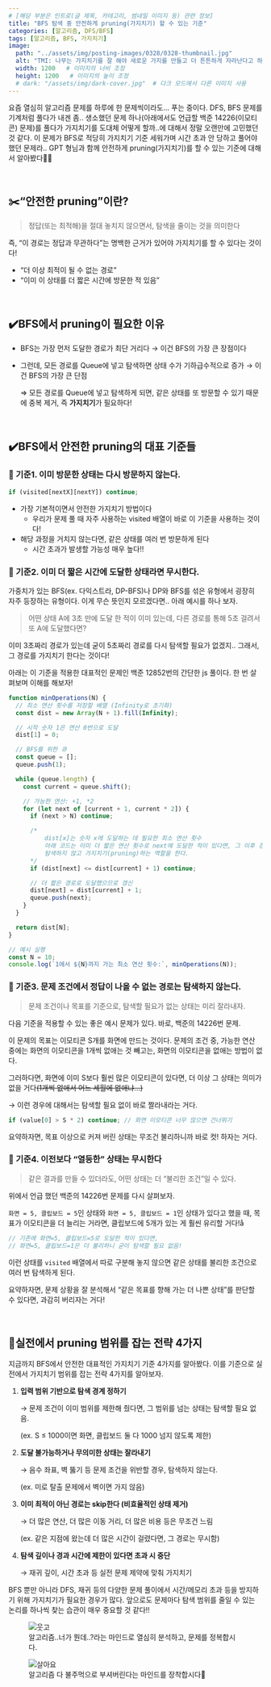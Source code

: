 ```yaml
---
# [해당 부분은 인트로(글 제목, 카테고리, 썸네일 이미지 등) 관련 정보]
title: "BFS 탐색 중 안전하게 pruning(가지치기) 할 수 있는 기준"
categories: [알고리즘, DFS/BFS]
tags: [알고리즘, BFS, 가지치기]
image:
  path: "../assets/img/posting-images/0328/0328-thumbnail.jpg"
  alt: "TMI: 나무는 가지치기를 잘 해야 새로운 가지를 만들고 더 튼튼하게 자라난다고 하네요."
  width: 1200   # 이미지의 너비 조정
  height: 1200   # 이미지의 높이 조정
  # dark: "/assets/img/dark-cover.jpg"  # 다크 모드에서 다른 이미지 사용
---
```


요즘 열심히 알고리즘 문제를 하루에 한 문제씩이라도… 푸는 중이다. DFS, BFS 문제를 기계처럼 풀다가 내겐 좀.. 생소했던 문제 하나(아래에서도 언급할 백준 14226(이모티콘) 문제)를 풀다가 가지치기를 도대체 어떻게 할까..에 대해서 정말 오랜만에 고민했던 것 같다. 이 문제가 BFS로 적당히 가지치기 기준 세워가며 시간 초과 안 당하고 풀어야 했던 문제라.. GPT 형님과 함께 안전하게 pruning(가지치기)를 할 수 있는 기준에 대해서 알아봤다🤔🤪

<br>

## **✂️“안전한 pruning”이란?**

> 정답(또는 최적해)을 절대 놓치지 않으면서, 탐색을 줄이는 것을 의미한다

즉, “이 경로는 정답과 무관하다”는 명백한 근거가 있어야 가지치기를 할 수 있다는 것이다!

- “더 이상 최적이 될 수 없는 경로”
- “이미 이 상태를 더 짧은 시간에 방문한 적 있음”

<br>

## **✔️BFS에서 pruning이 필요한 이유**

- BFS는 가장 먼저 도달한 경로가 최단 거리다 → 이건 BFS의 가장 큰 장점이다
- 그런데, 모든 경로를 Queue에 넣고 탐색하면 상태 수가 기하급수적으로 증가 → 이건 BFS의 가장 큰 단점
    
    ⇒ 모든 경로를 Queue에 넣고 탐색하게 되면, 같은 상태를 또 방문할 수 있기 때문에 중복 제거, 즉 **가지치기**가 필요하다!
    
<br>

## **✔️BFS에서 안전한 pruning의 대표 기준들**

### 🧩 기준1. 이미 방문한 상태는 다시 방문하지 않는다.

```js
if (visited[nextX][nextY]) continue;
```

- 가장 기본적이면서 안전한 가지치기 방법이다
    - 우리가 문제 풀 때 자주 사용하는 visited 배열이 바로 이 기준을 사용하는 것이다!
- 해당 과정을 거치지 않는다면, 같은 상태를 여러 번 방문하게 된다
    - 시간 초과가 발생할 가능성 매우 높다!!

### 🧩 기준2. 이미 더 짧은 시간에 도달한 상태라면 무시한다.

가중치가 있는 BFS(ex. 다익스트라, DP-BFS)나 DP와 BFS를 섞은 유형에서 굉장히 자주 등장하는 유형이다. 이게 무슨 뜻인지 모르겠다면.. 아래 예시를 하나 보자.

> 어떤 상태 A에 3초 만에 도달 한 적이 이미 있는데,
다른 경로를 통해 5초 걸려서 또 A에 도달했다면?


이미 3초짜리 경로가 있는데 굳이 5초짜리 경로를 다시 탐색할 필요가 없겠지.. 그래서, 그 경로를 가지치기 한다는 것이다! 

아래는 이 기준을 적용한 대표적인 문제인 백준 12852번의 간단한 js 풀이다. 한 번 살펴보며 이해를 해보자!

```js
function minOperations(N) {
  // 최소 연산 횟수를 저장할 배열 (Infinity로 초기화)
  const dist = new Array(N + 1).fill(Infinity);

  // 시작 숫자 1은 연산 0번으로 도달
  dist[1] = 0;

  // BFS를 위한 큐
  const queue = [];
  queue.push(1);

  while (queue.length) {
    const current = queue.shift();

    // 가능한 연산: +1, *2
    for (let next of [current + 1, current * 2]) {
      if (next > N) continue;

      /*
	      dist[x]는 숫자 x에 도달하는 데 필요한 최소 연산 횟수
	      아래 코드는 이미 더 짧은 연산 횟수로 next에 도달한 적이 있다면, 그 이후 경로는 
	      탐색하지 않고 가지치기(pruning)하는 역할을 한다.
      */
      if (dist[next] <= dist[current] + 1) continue;

      // 더 짧은 경로로 도달했으므로 갱신
      dist[next] = dist[current] + 1;
      queue.push(next);
    }
  }

  return dist[N];
}

// 예시 실행
const N = 10;
console.log(`1에서 ${N}까지 가는 최소 연산 횟수:`, minOperations(N));

```

### 🧩 기준3. 문제 조건에서 정답이 나올 수 없는 경로는 탐색하지 않는다.

> 문제 조건이나 목표를 기준으로, 탐색할 필요가 없는 상태는 미리 잘라내자.

다음 기준을 적용할 수 있는 좋은 예시 문제가 있다. 바로, 백준의 14226번 문제. 

이 문제의 목표는 이모티콘 S개를 화면에 만드는 것이다. 문제의 조건 중, 가능한 연산 중에는 화면의 이모티콘을 1개씩 없애는 것 빼고는, 화면의 이모티콘을 없애는 방법이 없다.

그러하다면, 화면에 이미 S보다 훨씬 많은 이모티콘이 있다면, 더 이상 그 상태는 의미가 없을 거다~~(1개씩 없애서 어느 세월에 없애냐…)~~

→ 이런 경우에 대해서는 탐색할 필요 없이 바로 짤라내라는 거다.

```js
if (value[0] > S * 2) continue; // 화면 이모티콘 너무 많으면 건너뛰기
```

요약하자면, 목표 이상으로 커져 버린 상태는 무조건 불리하니까 바로 컷! 하자는 거다.

### 🧩 기준4. 이전보다 “열등한” 상태는 무시한다

> 같은 결과를 만들 수 있더라도, 어떤 상태는 더 “불리한 조건”일 수 있다.
> 

위에서 언급 했던 백준의 14226번 문제를 다시 살펴보자.

`화면 = 5, 클립보드 = 5`인 상태와 `화면 = 5, 클립보드 = 1`인 상태가 있다고 했을 때, 목표가 이모티콘을 더 늘리는 거라면, 클립보드에 5개가 있는 게 훨씬 유리할 거다!å

```js
// 기존에 화면=5, 클립보드=5로 도달한 적이 있다면,
// 화면=5, 클립보드=1은 더 불리하니 굳이 탐색할 필요 없음!
```

이런 상태를 `visited` 배열에서 따로 구분해 놓지 않으면 같은 상태를 불리한 조건으로 여러 번 탐색하게 된다.

요약하자면, 문제 상황을 잘 분석해서 “같은 목표를 향해 가는 더 나쁜 상태”를 판단할 수 있다면, 과감히 버리자는 거다!

<br>

## **📝실전에서 pruning 범위를 잡는 전략 4가지**

지금까지 BFS에서 안전한 대표적인 가지치기 기준 4가지를 알아봤다. 이를 기준으로 실전에서 가지치기 범위를 잡는 전략 4가지를 알아보자.

1. **입력 범위 기반으로 탐색 경계 정하기**
    
    → 문제 조건이 이미 범위를 제한해 줬다면, 그 범위를 넘는 상태는 탐색할 필요 없음.
    
    (ex. S ≤ 1000이면 화면, 클립보드 둘 다 1000 넘지 않도록 제한)
    
2. **도달 불가능하거나 무의미한 상태는 잘라내기**
    
    → 음수 좌표, 벽 뚫기 등 문제 조건을 위반할 경우, 탐색하지 않는다.
    
    (ex. 미로 탈출 문제에서 벽이면 가지 않음)
    
3. **이미 최적이 아닌 경로는 skip한다 (비효율적인 상태 제거)**
    
    → 더 많은 연산, 더 많은 이동 거리, 더 많은 비용 등은 무조건 느림
    
    (ex. 같은 지점에 왔는데 더 많은 시간이 걸렸다면, 그 경로는 무시함)
    
4. **탐색 깊이나 경과 시간에 제한이 있다면 초과 시 중단**
    
    → 재귀 깊이, 시간 초과 등 실전 문제 제약에 맞춰 가지치기
    

BFS 뿐만 아니라 DFS, 재귀 등의 다양한 문제 풀이에서 시간/메모리 초과 등을 방지하기 위해 가지치기가 필요한 경우가 많다. 앞으로도 문제마다 탐색 범위를 줄일 수 있는 논리를 하나씩 찾는 습관이 매우 중요할 것 같다!!

<div class="image-container">
  <figure>
    <img src="../assets/img/posting-images/0328/0328-img1.JPG" alt="웃고">
    <figcaption>알고리즘..너가 뭔데..?라는 마인드로 열심히 분석하고, 문제를 정복합시다.</figcaption>
  </figure>
  <figure>
    <img src="../assets/img/posting-images/0328/0328-img2.JPG" alt="살아요">
    <figcaption>알고리즘 다 불주먹으로 부셔버린다는 마인드를 장착합시다👊</figcaption>
  </figure>
</div>
